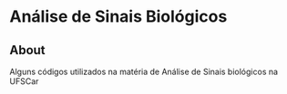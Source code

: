 # Análise de Sinais Biológicos
## About

Alguns códigos utilizados na matéria de Análise de Sinais biológicos na UFSCar
